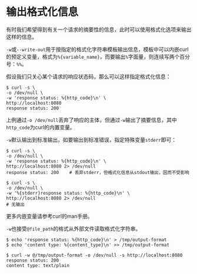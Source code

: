 # 输出格式化信息

有时我们希望得到有关一个请求的摘要性的信息，此时可以使用格式化选项来输出这样的信息。

`-w`或`--write-out`用于按指定的格式化字符串模板输出信息，模板中可以内嵌curl的预定义变量，格式为`%{variable_name}`，而要输出`%`字面量，则连续写两个百分号：`%%`。

假设我们只关心某个请求的响应状态码，那么可以这样指定格式化信息：

```shell
$ curl -s \
-o /dev/null \
-w 'response status: %{http_code}\n' \
http://localhost:8080
response status: 200
```

上例通过`-o /dev/null`丢弃了响应的主体，但通过`-w`输出了摘要信息，其中`http_code`为curl的内置变量。

`-w`默认输出到标准输出，如要输出到标准错误，指定特殊变量`stderr`即可：

```shell
$ curl -s \
-o /dev/null \
-w 'response status: %{http_code}\n' \
http://localhost:8080 2> /dev/null
response status: 200	# 丢弃stderr，但格式化信息从stdout输出，因而不受影响

$ curl -s \
-o /dev/null \
-w '%{stderr}response status: %{http_code}\n' \
http://localhost:8080 2> /dev/null
# 无输出
```

更多内嵌变量请参考curl的man手册。

`-w`也接受`@file_path`的格式从外部文件读取格式化字符串。

```shell
$ echo 'response status: %{http_code}\n' > /tmp/output-format
$ echo 'content type: %{content_type}\n' >> /tmp/output-format

$ curl -w @/tmp/output-format -o /dev/null -s http://localhost:8080
response status: 200
content type: text/plain
```
